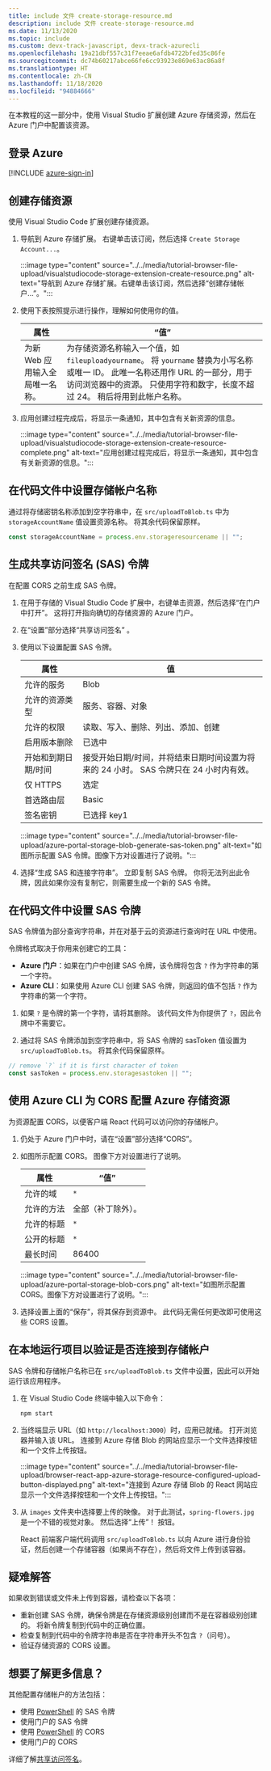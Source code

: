 ```yaml
---
title: include 文件 create-storage-resource.md
description: include 文件 create-storage-resource.md
ms.date: 11/13/2020
ms.topic: include
ms.custom: devx-track-javascript, devx-track-azurecli
ms.openlocfilehash: 19a21dbf557c31f7eeae6afdb4722bfed35c86fe
ms.sourcegitcommit: dc74b60217abce66fe6cc93923e869e63ac86a8f
ms.translationtype: HT
ms.contentlocale: zh-CN
ms.lasthandoff: 11/18/2020
ms.locfileid: "94884666"
---
```

在本教程的这一部分中，使用 Visual Studio 扩展创建 Azure 存储资源，然后在 Azure 门户中配置该资源。 

## <a name="sign-in-to-azure"></a>登录 Azure

[!INCLUDE [azure-sign-in](azure-sign-in.md)]

## <a name="create-storage-resource"></a>创建存储资源 

使用 Visual Studio Code 扩展创建存储资源。 

1. 导航到 Azure 存储扩展。 右键单击该订阅，然后选择 `Create Storage Account...`。

    :::image type="content" source="../../media/tutorial-browser-file-upload/visualstudiocode-storage-extension-create-resource.png" alt-text="导航到 Azure 存储扩展。右键单击该订阅，然后选择“创建存储帐户…”。":::

1. 使用下表按照提示进行操作，理解如何使用你的值。

    |属性|“值”|
    |--|--|
    |为新 Web 应用输入全局唯一名称。| 为存储资源名称输入一个值，如 `fileuploadyourname`。 将 `yourname` 替换为小写名称或唯一 ID。 此唯一名称还用作 URL 的一部分，用于访问浏览器中的资源。 只使用字符和数字，长度不超过 24。 稍后将用到此帐户名称。|

1. 应用创建过程完成后，将显示一条通知，其中包含有关新资源的信息。 

    :::image type="content" source="../../media/tutorial-browser-file-upload/visualstudiocode-storage-extension-create-resource-complete.png" alt-text="应用创建过程完成后，将显示一条通知，其中包含有关新资源的信息。":::

## <a name="set-storage-account-name-in-code-file"></a>在代码文件中设置存储帐户名称

通过将存储密钥名称添加到空字符串中，在 `src/uploadToBlob.ts` 中为 `storageAccountName` 值设置资源名称。 将其余代码保留原样。 

```typescript
const storageAccountName = process.env.storageresourcename || ""; 
```

## <a name="generate-your-shared-access-signature-sas-token"></a>生成共享访问签名 (SAS) 令牌 

在配置 CORS 之前生成 SAS 令牌。 

1. 在用于存储的 Visual Studio Code 扩展中，右键单击资源，然后选择“在门户中打开”。 这将打开指向确切的存储资源的 Azure 门户。
1. 在“设置”部分选择“共享访问签名” 。 
1. 使用以下设置配置 SAS 令牌。 

    | 属性|值|
    |--|--|
    |允许的服务|Blob|
    |允许的资源类型|服务、容器、对象|
    |允许的权限|读取、写入、删除、列出、添加、创建|
    |启用版本删除|已选中|
    |开始和到期日期/时间|接受开始日期/时间，并将结束日期时间设置为将来的 24 小时。 SAS 令牌只在 24 小时内有效。|
    |仅 HTTPS|选定|
    |首选路由层|Basic|
    |签名密钥|已选择 key1|

    :::image type="content" source="../../media/tutorial-browser-file-upload/azure-portal-storage-blob-generate-sas-token.png" alt-text="如图所示配置 SAS 令牌。图像下方对设置进行了说明。":::

1.  选择“生成 SAS 和连接字符串”。 立即复制 SAS 令牌。 你将无法列出此令牌，因此如果你没有复制它，则需要生成一个新的 SAS 令牌。 

## <a name="set-sas-token-in-code-file"></a>在代码文件中设置 SAS 令牌

SAS 令牌值为部分查询字符串，并在对基于云的资源进行查询时在 URL 中使用。

令牌格式取决于你用来创建它的工具： 
* **Azure 门户**：如果在门户中创建 SAS 令牌，该令牌将包含 `?` 作为字符串的第一个字符。
* **Azure CLI**：如果使用 Azure CLI 创建 SAS 令牌，则返回的值不包括 `?` 作为字符串的第一个字符。 

1. 如果 `?` 是令牌的第一个字符，请将其删除。 该代码文件为你提供了 `?`，因此令牌中不需要它。

1. 通过将 SAS 令牌添加到空字符串中，将 SAS 令牌的 sasToken 值设置为 `src/uploadToBlob.ts`。 将其余代码保留原样。 

```typescript
// remove `?` if it is first character of token
const sasToken = process.env.storagesastoken || "";
```

## <a name="configure-your-azure-storage-resource-for-cors-with-azure-cli"></a>使用 Azure CLI 为 CORS 配置 Azure 存储资源

为资源配置 CORS，以便客户端 React 代码可以访问你的存储帐户。 

1. 仍处于 Azure 门户中时，请在“设置”部分选择“CORS”。 
1. 如图所示配置 CORS。 图像下方对设置进行了说明。 

    | 属性|“值”|
    |--|--|
    |允许的域|`*`|
    |允许的方法|全部（补丁除外）。|
    |允许的标题|`*`|
    |公开的标题|`*`|
    |最长时间|86400|

    :::image type="content" source="../../media/tutorial-browser-file-upload/azure-portal-storage-blob-cors.png" alt-text="如图所示配置 CORS。图像下方对设置进行了说明。":::

1. 选择设置上面的“保存”，将其保存到资源中。 此代码无需任何更改即可使用这些 CORS 设置。 

## <a name="run-project-locally-to-verify-connection-to-storage-account"></a>在本地运行项目以验证是否连接到存储帐户

SAS 令牌和存储帐户名称已在 `src/uploadToBlob.ts` 文件中设置，因此可以开始运行该应用程序。

1. 在 Visual Studio Code 终端中输入以下命令：

    ```javascript
    npm start
    ```

1. 当终端显示 URL（如 `http://localhost:3000`）时，应用已就绪。 打开浏览器并输入该 URL。 连接到 Azure 存储 Blob 的网站应显示一个文件选择按钮和一个文件上传按钮。 

    :::image type="content" source="../../media/tutorial-browser-file-upload/browser-react-app-azure-storage-resource-configured-upload-button-displayed.png" alt-text="连接到 Azure 存储 Blob 的 React 网站应显示一个文件选择按钮和一个文件上传按钮。":::

1. 从 `images` 文件夹中选择要上传的映像。 对于此测试，`spring-flowers.jpg` 是一个不错的视觉对象。 然后选择“上传”！ 按钮。 

    React 前端客户端代码调用 `src/uploadToBlob.ts` 以向 Azure 进行身份验证，然后创建一个存储容器（如果尚不存在），然后将文件上传到该容器。 

## <a name="troubleshooting"></a>疑难解答

如果收到错误或文件未上传到容器，请检查以下各项：

* 重新创建 SAS 令牌，确保令牌是在存储资源级别创建而不是在容器级别创建的。 将新令牌复制到代码中的正确位置。
* 检查复制到代码中的令牌字符串是否在字符串开头不包含 `?`（问号）。
* 验证存储资源的 CORS 设置。

## <a name="want-to-know-more"></a>想要了解更多信息？ 

其他配置存储帐户的方法包括：
* 使用 [PowerShell](/powershell/module/azure.storage/new-azurestorageblobsastoken) 的 SAS 令牌
* 使用门户的 SAS 令牌
* 使用 [PowerShell](/powershell/module/azure.storage/set-azurestoragecorsrule) 的 CORS
* 使用门户的 CORS

详细了解[共享访问签名](/azure/storage/common/storage-sas-overview)。
